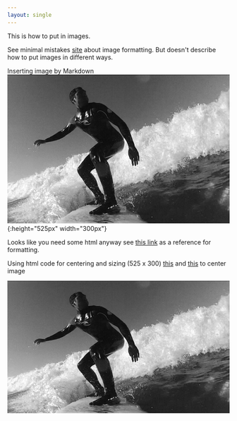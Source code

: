 ```yaml
---
layout: single
---
```


This is how to put in images.

See minimal mistakes [site](https://mmistakes.github.io/minimal-mistakes/markup/markup-image-alignment/) about image formatting. But doesn't describe how to put images in different ways.




Inserting image by Markdown
![surfing-b&w](/assets/surfingBW.png){:height="525px" width="300px"}

Looks like you need some html anyway see [this link](https://www.w3schools.com/html/html_images.asp) as a reference for formatting.

Using html code for centering and sizing (525 x 300) [this](https://stackoverflow.com/questions/12090472/github-readme-md-center-image) and [this](https://github.com/waldyr/Sublime-Installer/edit/master/README.md) to center image

<p align="center">
  <img src="/assets/surfingBW.png" alt="surfingBW" style="width:600px;height:300px;"/>
</p>
